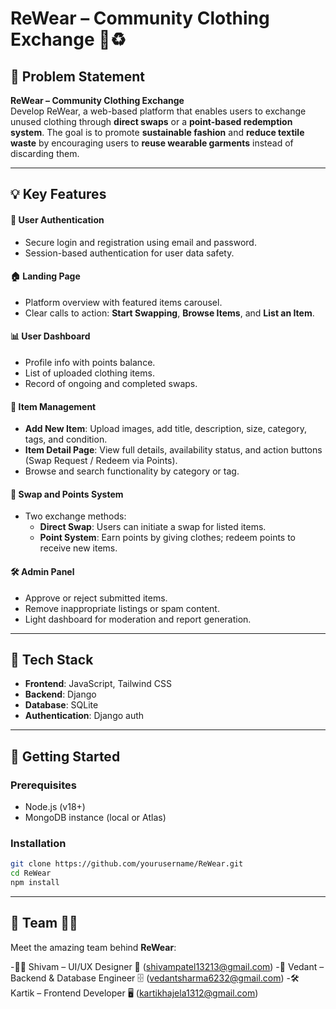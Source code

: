 # ReWear – Community Clothing Exchange 👚♻️



## 🧩 Problem Statement

**ReWear – Community Clothing Exchange**  
Develop ReWear, a web-based platform that enables users to exchange unused clothing through **direct swaps** or a **point-based redemption system**. The goal is to promote **sustainable fashion** and **reduce textile waste** by encouraging users to **reuse wearable garments** instead of discarding them.

---


## 💡 Key Features

#### 👤 User Authentication
- Secure login and registration using email and password.
- Session-based authentication for user data safety.

#### 🏠 Landing Page
- Platform overview with featured items carousel.
- Clear calls to action: **Start Swapping**, **Browse Items**, and **List an Item**.

#### 📊 User Dashboard
- Profile info with points balance.
- List of uploaded clothing items.
- Record of ongoing and completed swaps.

#### 👗 Item Management
- **Add New Item**: Upload images, add title, description, size, category, tags, and condition.
- **Item Detail Page**: View full details, availability status, and action buttons (Swap Request / Redeem via Points).
- Browse and search functionality by category or tag.

#### 🔄 Swap and Points System
- Two exchange methods:
  - **Direct Swap**: Users can initiate a swap for listed items.
  - **Point System**: Earn points by giving clothes; redeem points to receive new items.

#### 🛠️ Admin Panel
- Approve or reject submitted items.
- Remove inappropriate listings or spam content.
- Light dashboard for moderation and report generation.

---

## 🧱 Tech Stack

- **Frontend**: JavaScript, Tailwind CSS
- **Backend**: Django
- **Database**: SQLite
- **Authentication**: Django auth


---

## 🚀 Getting Started

### Prerequisites
- Node.js (v18+)
- MongoDB instance (local or Atlas)

### Installation
```bash
git clone https://github.com/yourusername/ReWear.git
cd ReWear
npm install
```
---
## 🤝 Team 👥✨

Meet the amazing team behind **ReWear**:

-👨‍💻 Shivam – UI/UX Designer 🎯 (shivampatel13213@gmail.com)
-🎨 Vedant – Backend & Database Engineer 🗄️ (vedantsharma6232@gmail.com)
-🛠️ Kartik – Frontend Developer 🖥️  (kartikhajela1312@gmail.com)
